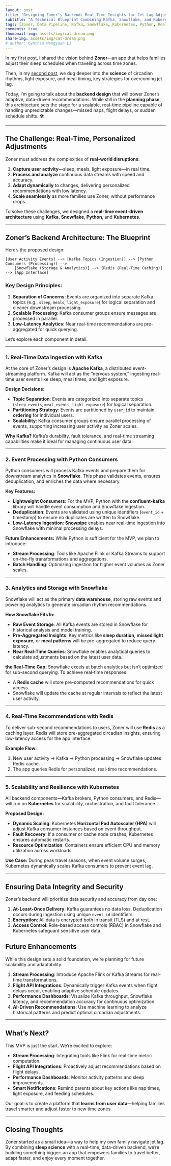 ```yaml
---
layout: post
title: "Designing Zoner’s Backend: Real-Time Insights for Jet Lag Adjustments"
subtitle: "A Technical Blueprint Combining Kafka, Snowflake, and Kubernetes"
tags: [Zoner, Data Pipeline, Kafka, Snowflake, Kubernetes, Python, Real-Time, Jet Lag, Sleep Science, Data Processing]
comments: true
thumbnail-img: assets/img/cat-dream.png
share-img: assets/img/cat-dream.png
# author: Cynthia Mengyuan Li
---
```


In my [first post](https://cynthialmy.github.io/2024-11-01-jetlag-logic/), I shared the vision behind **Zoner**—an app that helps families adjust their sleep schedules when traveling across time zones.

Then, in my [second post](https://cynthialmy.github.io/2024-11-01-jetlag-logic/), we dug deeper into the **science** of circadian rhythms, light exposure, and meal timing, key strategies for overcoming jet lag.

Today, I’m going to talk about the **backend design** that will power Zoner’s adaptive, data-driven recommendations. While still in the **planning phase**, this architecture sets the stage for a scalable, real-time pipeline capable of handling unpredictable changes—missed naps, flight delays, or sudden schedule shifts. 🛠️

---

## **The Challenge: Real-Time, Personalized Adjustments**

Zoner must address the complexities of **real-world disruptions**:

1. **Capture user activity**—sleep, meals, light exposure—in real time.
2. **Process and analyze** continuous data streams with speed and accuracy.
3. **Adapt dynamically** to changes, delivering personalized recommendations with low latency.
4. **Scale seamlessly** as more families use Zoner, without performance drops.

To solve these challenges, we designed a **real-time event-driven architecture** using **Kafka**, **Snowflake**, **Python**, and **Kubernetes**.

---

## **Zoner’s Backend Architecture: The Blueprint**

Here’s the proposed design:

```
[User Activity Events] --> [Kafka Topics (Ingestion)] --> [Python Consumers (Processing)] -->
    [Snowflake (Storage & Analytics)] --> [Redis (Real-Time Caching)] --> [App Interface]
```

### Key Design Principles:
1. **Separation of Concerns**: Events are organized into separate Kafka topics (e.g., `sleep`, `meals`, `light_exposure`) for logical separation and cleaner downstream processing.
2. **Scalable Processing**: Kafka consumer groups ensure messages are processed in parallel.
3. **Low-Latency Analytics**: Near real-time recommendations are pre-aggregated for quick querying.

Let’s explore each component in detail.

---

### **1. Real-Time Data Ingestion with Kafka**

At the core of Zoner’s design is **Apache Kafka**, a distributed event-streaming platform. Kafka will act as the “nervous system,” ingesting real-time user events like sleep, meal times, and light exposure.

**Design Decisions:**
- **Topic Separation**: Events are categorized into separate topics (`sleep_events`, `meal_events`, `light_exposure`) for logical separation.
- **Partitioning Strategy**: Events are partitioned by `user_id` to maintain **ordering** for individual users.
- **Scalability**: Kafka consumer groups ensure parallel processing of events, supporting increasing user activity as Zoner scales.

**Why Kafka?**
Kafka’s durability, fault tolerance, and real-time streaming capabilities make it ideal for managing continuous user data.

---

### **2. Event Processing with Python Consumers**

Python consumers will process Kafka events and prepare them for downstream analytics in **Snowflake**. This phase validates events, ensures deduplication, and enriches the data where necessary.

**Key Features:**
- **Lightweight Consumers**: For the MVP, Python with the **confluent-kafka** library will handle event consumption and Snowflake ingestion.
- **Deduplication**: Events are validated using unique identifiers (`event_id` + timestamp) to ensure no duplicates are written to Snowflake.
- **Low-Latency Ingestion**: **Snowpipe** enables near real-time ingestion into Snowflake with minimal processing delays.

**Future Enhancements:**
While Python is sufficient for the MVP, we plan to introduce:
- **Stream Processing**: Tools like Apache Flink or Kafka Streams to support on-the-fly transformations and aggregations.
- **Batch Handling**: Optimizing ingestion for higher event volumes as Zoner scales.

---

### **3. Analytics and Storage with Snowflake**

Snowflake will act as the primary **data warehouse**, storing raw events and powering analytics to generate circadian rhythm recommendations.

**How Snowflake Fits In:**
- **Raw Event Storage**: All Kafka events are stored in Snowflake for historical analysis and model training.
- **Pre-Aggregated Insights**: Key metrics like **sleep duration**, **missed light exposure**, or **meal patterns** will be pre-aggregated to reduce query latency.
- **Near Real-Time Queries**: Snowflake enables analytical queries to calculate adjustments based on the latest user data.

**the Real-Time Gap:**
Snowflake excels at batch analytics but isn’t optimized for sub-second querying. To achieve real-time responses:
- A **Redis cache** will store pre-computed recommendations for quick access.
- Snowflake will update the cache at regular intervals to reflect the latest user activity.

---

### **4. Real-Time Recommendations with Redis**

To deliver sub-second recommendations to users, Zoner will use **Redis** as a caching layer. Redis will store pre-aggregated circadian insights, ensuring low-latency access for the app interface.

**Example Flow:**
1. New user activity → Kafka → Python processing → Snowflake updates Redis cache.
2. The app queries Redis for personalized, real-time recommendations.

---

### **5. Scalability and Resilience with Kubernetes**

All backend components—Kafka brokers, Python consumers, and Redis—will run on **Kubernetes** for scalability, orchestration, and fault tolerance.

**Proposed Design:**
- **Dynamic Scaling**: Kubernetes **Horizontal Pod Autoscaler (HPA)** will adjust Kafka consumer instances based on event throughput.
- **Fault Recovery**: If a consumer or cache node crashes, Kubernetes ensures automatic restarts.
- **Resource Optimization**: Containers ensure efficient CPU and memory utilization across workloads.

**Use Case:**
During peak travel seasons, when event volume surges, Kubernetes dynamically scales Kafka consumers to prevent event lag.

---

## **Ensuring Data Integrity and Security**

Zoner’s backend will prioritize data security and accuracy from day one:

1. **At-Least-Once Delivery**: Kafka guarantees no data loss. Deduplication occurs during ingestion using unique `event_id` identifiers.
2. **Encryption**: All data is encrypted both in transit (TLS) and at rest.
3. **Access Control**: Role-based access controls (RBAC) in Snowflake and Kubernetes safeguard sensitive user data.

## **Future Enhancements**

While this design sets a solid foundation, we’re planning for future scalability and adaptability:

1. **Stream Processing**: Introduce Apache Flink or Kafka Streams for real-time transformations.
2. **Flight API Integrations**: Dynamically trigger Kafka events when flight delays occur, enabling adaptive schedule updates.
3. **Performance Dashboards**: Visualize Kafka throughput, Snowflake latency, and recommendation accuracy for continuous optimization.
4. **AI-Driven Recommendations**: Use machine learning to analyze historical patterns and predict optimal circadian adjustments.

---

## **What’s Next?**

This MVP is just the start. We’re excited to explore:
- **Stream Processing**: Integrating tools like Flink for real-time metric computation.
- **Flight API Integrations**: Proactively adjust recommendations based on flight delays.
- **Performance Dashboards**: Monitor activity patterns and sleep improvements.
- **Smart Notifications**: Remind parents about key actions like nap times, light exposure, and feeding schedules.

Our goal is to create a platform that **learns from user data**—helping families travel smarter and adjust faster to new time zones.

---

## **Closing Thoughts**

Zoner started as a small idea—a way to help my own family navigate jet lag. By combining **sleep science** with a real-time, data-driven backend, we’re building something bigger: an app that empowers families to travel better, adapt faster, and enjoy every moment together.
